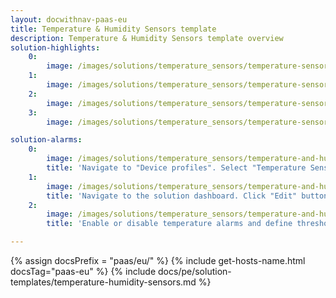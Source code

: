 ```yaml
---
layout: docwithnav-paas-eu
title: Temperature & Humidity Sensors template
description: Temperature & Humidity Sensors template overview
solution-highlights:
    0:
        image: /images/solutions/temperature_sensors/temperature-sensors-1.png
    1:
        image: /images/solutions/temperature_sensors/temperature-sensors-2.png
    2:
        image: /images/solutions/temperature_sensors/temperature-sensors-3.png
    3:
        image: /images/solutions/temperature_sensors/temperature-sensors-4.png

solution-alarms:
    0:
        image: /images/solutions/temperature_sensors/temperature-and-humidity-alarm-rules-src.png
        title: 'Navigate to "Device profiles". Select "Temperature Sensor" profile. Open "Alarm rules" tab.'
    1:
        image: /images/solutions/temperature_sensors/temperature-and-humidity-edit-device-btn-src.png
        title: 'Navigate to the solution dashboard. Click "Edit" button in the corresponding sensor row.'
    2:
        image: /images/solutions/temperature_sensors/temperature-and-humidity-edit-device-src.png
        title: 'Enable or disable temperature alarms and define thresholds.'

---
```


{% assign docsPrefix = "paas/eu/" %}
{% include get-hosts-name.html docsTag="paas-eu" %}
{% include docs/pe/solution-templates/temperature-humidity-sensors.md %}